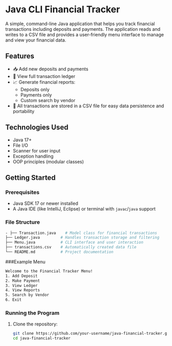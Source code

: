 # Java CLI Financial Tracker

A simple, command-line Java application that helps you track financial transactions including deposits and payments. The application reads and writes to a CSV file and provides a user-friendly menu interface to manage and view your financial data.

## Features

- 📥 Add new deposits and payments
- 📃 View full transaction ledger
- 📈 Generate financial reports:
  - Deposits only
  - Payments only
  - Custom search by vendor
- 💾 All transactions are stored in a CSV file for easy data persistence and portability

## Technologies Used

- Java 17+
- File I/O
- Scanner for user input
- Exception handling
- OOP principles (modular classes)

## Getting Started

### Prerequisites

- Java SDK 17 or newer installed
- A Java IDE (like IntelliJ, Eclipse) or terminal with `javac`/`java` support

### File Structure

 ```bash
- ├── Transaction.java    # Model class for financial transactions
├── Ledger.java         # Handles transaction storage and filtering
├── Menu.java           # CLI interface and user interaction
├── transactions.csv    # Automatically created data file
└── README.md           # Project documentation
 ```
###Example Menu

 ```bash
Welcome to the Financial Tracker Menu!
1. Add Deposit
2. Make Payment
3. View Ledger
4. View Reports
5. Search by Vendor
6. Exit
 ```

### Running the Program

1. Clone the repository:
   ```bash
   git clone https://github.com/your-username/java-financial-tracker.git
   cd java-financial-tracker
